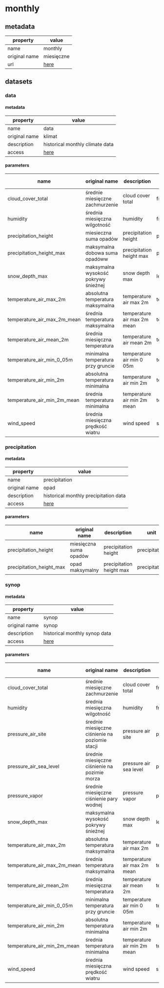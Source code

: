 # monthly

## metadata

| property      | value                                                                                                   |
|---------------|---------------------------------------------------------------------------------------------------------|
| name          | monthly                                                                                                 |
| original name | miesięczne                                                                                              |
| url           | [here](https://danepubliczne.imgw.pl/data/dane_pomiarowo_obserwacyjne/dane_meteorologiczne/miesieczne/) |

## datasets

### data

#### metadata

| property      | value                                                                                                          |
|---------------|----------------------------------------------------------------------------------------------------------------|
| name          | data                                                                                                           |
| original name | klimat                                                                                                         |
| description   | historical monthly climate data                                                                                |
| access        | [here](https://danepubliczne.imgw.pl/data/dane_pomiarowo_obserwacyjne/dane_meteorologiczne/miesieczne/klimat/) |

#### parameters

| name                        | original name                        | description                 | unit               | original unit | constraints               |
|-----------------------------|--------------------------------------|-----------------------------|--------------------|---------------|---------------------------|
| cloud_cover_total           | średnie miesięczne zachmurzenie      | cloud cover total           | fraction         | 1/8   | >=0,<=100 |
| humidity                    | średnia miesięczna wilgotność        | humidity                    | fraction         | %    | >=0,<=100 |
| precipitation_height        | miesieczna suma opadów               | precipitation height        | precipitation | mm    | >=0           |
| precipitation_height_max    | maksymalna dobowa suma opadóww       | precipitation height max    | precipitation | mm    | >=0           |
| snow_depth_max              | maksymalna wysokość pokrywy śnieżnej | snow depth max              | length_short         | cm    | >=0           |
| temperature_air_max_2m      | absolutna temperatura maksymalna     | temperature air max 2m      | temperature          | °C    | -              |
| temperature_air_max_2m_mean | średnia temperatura maksymalna       | temperature air max 2m mean | temperature          | °C    | -              |
| temperature_air_mean_2m     | średnia miesięczna temperatura       | temperature air mean 2m     | temperature          | °C    | -              |
| temperature_air_min_0_05m   | minimalna temperatura przy gruncie   | temperature air min 0 05m   | temperature          | °C    | -              |
| temperature_air_min_2m      | absolutna temperatura minimalna      | temperature air min 2m      | temperature          | °C    | -              |
| temperature_air_min_2m_mean | średnia temperatura minimalna        | temperature air min 2m mean | temperature         | °C    | -              |
| wind_speed                  | średnia miesięczna prędkość wiatru   | wind speed                  | speed        | m/s   | >=0           |

### precipitation

#### metadata

| property      | value                                                                                                        |
|---------------|--------------------------------------------------------------------------------------------------------------|
| name          | precipitation                                                                                                |
| original name | opad                                                                                                         |
| description   | historical monthly precipitation data                                                                        |
| access        | [here](https://danepubliczne.imgw.pl/data/dane_pomiarowo_obserwacyjne/dane_meteorologiczne/miesieczne/opad/) |

#### parameters

| name                     | original name          | description              | unit               | original unit | constraints     |
|--------------------------|------------------------|--------------------------|--------------------|---------------|-----------------|
| precipitation_height     | miesięczna suma opadów | precipitation height     | precipitation | mm    | >=0 |
| precipitation_height_max | opad maksymalny        | precipitation height max | precipitation | mm    | >=0 |

### synop

#### metadata

| property      | value                                                                                                         |
|---------------|---------------------------------------------------------------------------------------------------------------|
| name          | synop                                                                                                         |
| original name | synop                                                                                                         |
| description   | historical monthly synop data                                                                                 |
| access        | [here](https://danepubliczne.imgw.pl/data/dane_pomiarowo_obserwacyjne/dane_meteorologiczne/miesieczne/synop/) |

#### parameters

| name                        | original name                                   | description                 | unit        | original unit | constraints               |
|-----------------------------|-------------------------------------------------|-----------------------------|-------------|---------------|---------------------------|
| cloud_cover_total           | średnie miesięczne zachmurzenie                 | cloud cover total           | fraction  | 1/8   | >=0,<=100 |
| humidity                    | średnia miesięczna wilgotność                   | humidity                    | fraction  | %    | >=0,<=100 |
| pressure_air_site           | średnie miesięczne ciśnienie na poziomie stacji | pressure air site           | pressure  | hPa   | >=0           |
| pressure_air_sea_level      | średnie miesięczne ciśnienie na pozimie morza   | pressure air sea level      | pressure  | hPa   | >=0           |
| pressure_vapor              | średnie miesięczne ciśnienie pary wodnej        | pressure vapor              | pressure  | hPa   | >=0           |
| snow_depth_max              | maksymalna wysokość pokrywy śnieżnej            | snow depth max              | length_short  | cm    | >=0           |
| temperature_air_max_2m      | absolutna temperatura maksymalna                | temperature air max 2m      | temperature  | °C    | -              |
| temperature_air_max_2m_mean | średnia temperatura maksymalna                  | temperature air max 2m mean | temperature  | °C    | -              |
| temperature_air_mean_2m     | średnia miesięczna temperatura                  | temperature air mean 2m     | temperature  | °C    | -              |
| temperature_air_min_0_05m   | minimalna temperatura przy gruncie              | temperature air min 0 05m   | temperature  | °C    | -              |
| temperature_air_min_2m      | absolutna temperatura minimalna                 | temperature air min 2m      | temperature  | °C    | -              |
| temperature_air_min_2m_mean | średnia temperatura minimalna                   | temperature air min 2m mean | temperature  | °C    | -              |
| wind_speed                  | średnia miesięczna prędkość wiatru              | wind speed                  | speed | m/s   | >=0           |
